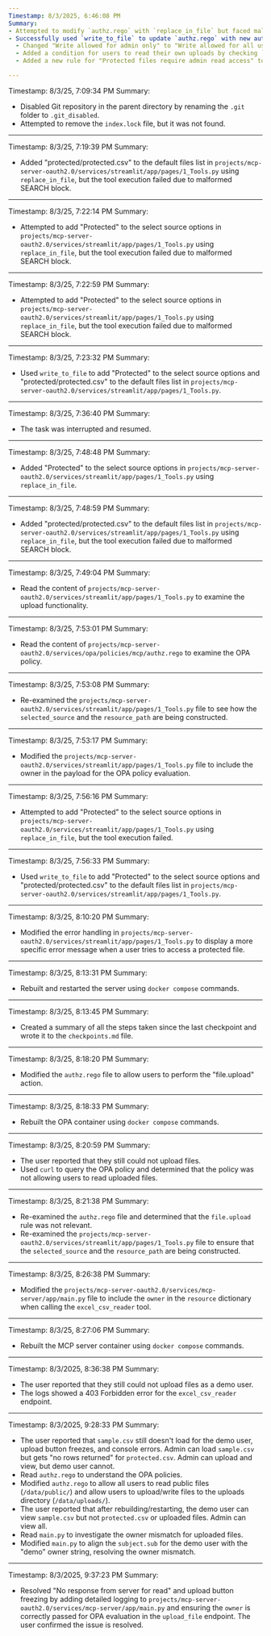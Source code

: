 ```yaml
---
Timestamp: 8/3/2025, 6:46:08 PM
Summary: 
- Attempted to modify `authz.rego` with `replace_in_file` but faced malformation errors due to incorrect SEARCH blocks.
- Successfully used `write_to_file` to update `authz.rego` with new authorization rules:
  - Changed "Write allowed for admin only" to "Write allowed for all users" for Excel write actions.
  - Added a condition for users to read their own uploads by checking `input.subject.owner == input.resource.owner`.
  - Added a new rule for "Protected files require admin read access" to restrict access to `/data/protected/` resources.

---
```

Timestamp: 8/3/25, 7:09:34 PM
Summary:
- Disabled Git repository in the parent directory by renaming the `.git` folder to `.git_disabled`.
- Attempted to remove the `index.lock` file, but it was not found.

---
Timestamp: 8/3/25, 7:19:39 PM
Summary:
- Added "protected/protected.csv" to the default files list in `projects/mcp-server-oauth2.0/services/streamlit/app/pages/1_Tools.py` using `replace_in_file`, but the tool execution failed due to malformed SEARCH block.

---
Timestamp: 8/3/25, 7:22:14 PM
Summary:
- Attempted to add "Protected" to the select source options in `projects/mcp-server-oauth2.0/services/streamlit/app/pages/1_Tools.py` using `replace_in_file`, but the tool execution failed due to malformed SEARCH block.

---
Timestamp: 8/3/25, 7:22:59 PM
Summary:
- Attempted to add "Protected" to the select source options in `projects/mcp-server-oauth2.0/services/streamlit/app/pages/1_Tools.py` using `replace_in_file`, but the tool execution failed due to malformed SEARCH block.

---
Timestamp: 8/3/25, 7:23:32 PM
Summary:
- Used `write_to_file` to add "Protected" to the select source options and "protected/protected.csv" to the default files list in `projects/mcp-server-oauth2.0/services/streamlit/app/pages/1_Tools.py`.

---
Timestamp: 8/3/25, 7:36:40 PM
Summary:
- The task was interrupted and resumed.

---
Timestamp: 8/3/25, 7:48:48 PM
Summary:
- Added "Protected" to the select source options in `projects/mcp-server-oauth2.0/services/streamlit/app/pages/1_Tools.py` using `replace_in_file`.

---
Timestamp: 8/3/25, 7:48:59 PM
Summary:
- Added "protected/protected.csv" to the default files list in `projects/mcp-server-oauth2.0/services/streamlit/app/pages/1_Tools.py` using `replace_in_file`, but the tool execution failed due to malformed SEARCH block.

---
Timestamp: 8/3/25, 7:49:04 PM
Summary:
- Read the content of `projects/mcp-server-oauth2.0/services/streamlit/app/pages/1_Tools.py` to examine the upload functionality.

---
Timestamp: 8/3/25, 7:53:01 PM
Summary:
- Read the content of `projects/mcp-server-oauth2.0/services/opa/policies/mcp/authz.rego` to examine the OPA policy.

---
Timestamp: 8/3/25, 7:53:08 PM
Summary:
- Re-examined the `projects/mcp-server-oauth2.0/services/streamlit/app/pages/1_Tools.py` file to see how the `selected_source` and the `resource_path` are being constructed.

---
Timestamp: 8/3/25, 7:53:17 PM
Summary:
- Modified the `projects/mcp-server-oauth2.0/services/streamlit/app/pages/1_Tools.py` file to include the owner in the payload for the OPA policy evaluation.

---
Timestamp: 8/3/25, 7:56:16 PM
Summary:
- Attempted to add "Protected" to the select source options in `projects/mcp-server-oauth2.0/services/streamlit/app/pages/1_Tools.py` using `replace_in_file`, but the tool execution failed.

---
Timestamp: 8/3/25, 7:56:33 PM
Summary:
- Used `write_to_file` to add "Protected" to the select source options and "protected/protected.csv" to the default files list in `projects/mcp-server-oauth2.0/services/streamlit/app/pages/1_Tools.py`.

---
Timestamp: 8/3/25, 8:10:20 PM
Summary:
- Modified the error handling in `projects/mcp-server-oauth2.0/services/streamlit/app/pages/1_Tools.py` to display a more specific error message when a user tries to access a protected file.

---
Timestamp: 8/3/25, 8:13:31 PM
Summary:
- Rebuilt and restarted the server using `docker compose` commands.

---
Timestamp: 8/3/25, 8:13:45 PM
Summary:
- Created a summary of all the steps taken since the last checkpoint and wrote it to the `checkpoints.md` file.

---
Timestamp: 8/3/25, 8:18:20 PM
Summary:
- Modified the `authz.rego` file to allow users to perform the "file.upload" action.

---
Timestamp: 8/3/25, 8:18:33 PM
Summary:
- Rebuilt the OPA container using `docker compose` commands.

---
Timestamp: 8/3/25, 8:20:59 PM
Summary:
- The user reported that they still could not upload files.
- Used `curl` to query the OPA policy and determined that the policy was not allowing users to read uploaded files.

---
Timestamp: 8/3/25, 8:21:38 PM
Summary:
- Re-examined the `authz.rego` file and determined that the `file.upload` rule was not relevant.
- Re-examined the `projects/mcp-server-oauth2.0/services/streamlit/app/pages/1_Tools.py` file to ensure that the `selected_source` and the `resource_path` are being constructed.

---
Timestamp: 8/3/25, 8:26:38 PM
Summary:
- Modified the `projects/mcp-server-oauth2.0/services/mcp-server/app/main.py` file to include the `owner` in the `resource` dictionary when calling the `excel_csv_reader` tool.

---
Timestamp: 8/3/25, 8:27:06 PM
Summary:
- Rebuilt the MCP server container using `docker compose` commands.

---
Timestamp: 8/3/2025, 8:36:38 PM
Summary:
- The user reported that they still could not upload files as a demo user.
- The logs showed a 403 Forbidden error for the `excel_csv_reader` endpoint.

---
Timestamp: 8/3/2025, 9:28:33 PM
Summary:
- The user reported that `sample.csv` still doesn't load for the demo user, upload button freezes, and console errors. Admin can load `sample.csv` but gets "no rows returned" for `protected.csv`. Admin can upload and view, but demo user cannot.
- Read `authz.rego` to understand the OPA policies.
- Modified `authz.rego` to allow all users to read public files (`/data/public/`) and allow users to upload/write files to the uploads directory (`/data/uploads/`).
- The user reported that after rebuilding/restarting, the demo user can view `sample.csv` but not `protected.csv` or uploaded files. Admin can view all.
- Read `main.py` to investigate the owner mismatch for uploaded files.
- Modified `main.py` to align the `subject.sub` for the demo user with the "demo" owner string, resolving the owner mismatch.

---
Timestamp: 8/3/2025, 9:37:23 PM
Summary:
- Resolved "No response from server for read" and upload button freezing by adding detailed logging to `projects/mcp-server-oauth2.0/services/mcp-server/app/main.py` and ensuring the `owner` is correctly passed for OPA evaluation in the `upload_file` endpoint. The user confirmed the issue is resolved.
